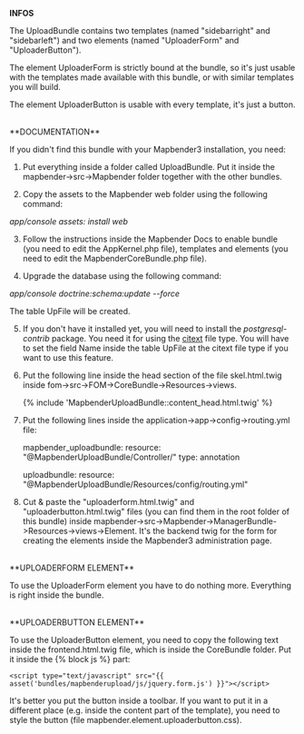 **INFOS**

The UploadBundle contains two templates (named "sidebarright" and "sidebarleft") and two elements (named "UploaderForm" and "UploaderButton").

The element UploaderForm is strictly bound at the bundle, so it's just usable with the templates made available with this bundle, or with similar templates you will build.

The element UploaderButton is usable with every template, it's just a button.

<br />
**DOCUMENTATION**

If you didn't find this bundle with your Mapbender3 installation, you need:

1) Put everything inside a folder called UploadBundle. Put it inside the mapbender->src->Mapbender folder together with the other bundles.

2) Copy the assets to the Mapbender web folder using the following command:

<i>app/console assets: install web</i>

3) Follow the instructions inside the Mapbender Docs to enable bundle (you need to edit the AppKernel.php file), templates and elements (you need to edit the MapbenderCoreBundle.php file).

4) Upgrade the database using the following command:

<i>app/console doctrine:schema:update --force</i>

The table UpFile will be created.

5) If you don't have it installed yet, you will need to install the <i>postgresql-contrib</i> package. You need it for using the <a href="http://www.postgresql.org/docs/9.0/static/citext.html" target="_blank">citext</a> file type. You will have to set the field Name inside the table UpFile at the citext file type if you want to use this feature.

6) Put the following line inside the head section of the file skel.html.twig inside fom->src->FOM->CoreBundle->Resources->views.

	{% include 'MapbenderUploadBundle::content_head.html.twig' %}

7) Put the following lines inside the application->app->config->routing.yml file:
	
	mapbender_uploadbundle:
    	resource: "@MapbenderUploadBundle/Controller/"
    	type: annotation
    
	uploadbundle:
    	resource: "@MapbenderUploadBundle/Resources/config/routing.yml"

8) Cut & paste the "uploaderform.html.twig" and "uploaderbutton.html.twig" files (you can find them in the root folder of this bundle) inside mapbender->src->Mapbender->ManagerBundle->Resources->views->Element. It's the backend twig for the form for creating the elements inside the Mapbender3 administration page.

<BR />
**UPLOADERFORM ELEMENT**

To use the UploaderForm element you have to do nothing more. Everything is right inside the bundle.

<BR />
**UPLOADERBUTTON ELEMENT**

To use the UploaderButton element, you need to copy the following text inside the frontend.html.twig file, which is inside the CoreBundle folder. Put it inside the {% block js %} part:

	<script type="text/javascript" src="{{ asset('bundles/mapbenderupload/js/jquery.form.js') }}"></script>

It's better you put the button inside a toolbar. If you want to put it in a different place (e.g. inside the content part of the template), you need to style the button (file mapbender.element.uploaderbutton.css).